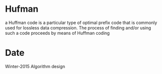 # Hufman

a Huffman code is a particular type of optimal prefix code that is commonly used for lossless data compression. The process of finding and/or using such a code proceeds by means of Huffman coding

# Date

Winter-2015 
Algorithm design
